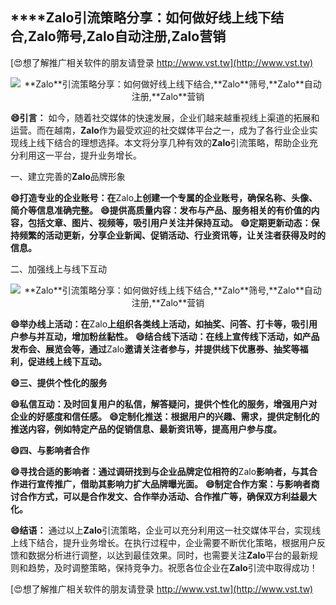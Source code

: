 ## ****Zalo**引流策略分享：如何做好线上线下结合,**Zalo**筛号,**Zalo**自动注册,**Zalo**营销**

[😍想了解推广相关软件的朋友请登录 http://www.vst.tw](http://www.vst.tw)

 <center><img src="https://vst.tw/MP4/tuiguang/png/4.png" alt="**Zalo**引流策略分享：如何做好线上线下结合,**Zalo**筛号,**Zalo**自动注册,**Zalo**营销"></center>

**😄引言：**
如今，随着社交媒体的快速发展，企业们越来越重视线上渠道的拓展和运营。而在越南，**Zalo**作为最受欢迎的社交媒体平台之一，成为了各行业企业实现线上线下结合的理想选择。本文将分享几种有效的**Zalo**引流策略，帮助企业充分利用这一平台，提升业务增长。

一、建立完善的**Zalo**品牌形象

**😄打造专业的企业账号：在**Zalo**上创建一个专属的企业账号，确保名称、头像、简介等信息准确完整。**
**😄提供高质量内容：发布与产品、服务相关的有价值的内容，包括文章、图片、视频等，吸引用户关注并保持互动。**
**😄定期更新动态：保持频繁的活动更新，分享企业新闻、促销活动、行业资讯等，让关注者获得及时的信息。**

二、加强线上与线下互动

 <center><img src="https://vst.tw/MP4/tuiguang/png/3.png" alt="**Zalo**引流策略分享：如何做好线上线下结合,**Zalo**筛号,**Zalo**自动注册,**Zalo**营销"></center>

**😄举办线上活动：在**Zalo**上组织各类线上活动，如抽奖、问答、打卡等，吸引用户参与并互动，增加粉丝黏性。**
**😄结合线下活动：在线上宣传线下活动，如产品发布会、展览会等，通过**Zalo**邀请关注者参与，并提供线下优惠券、抽奖等福利，促进线上线下互动。**

**😄三、提供个性化的服务**

**😄私信互动：及时回复用户的私信，解答疑问，提供个性化的服务，增强用户对企业的好感度和信任感。**
**😄定制化推送：根据用户的兴趣、需求，提供定制化的推送内容，例如特定产品的促销信息、最新资讯等，提高用户参与度。**

**😄四、与影响者合作**

**😄寻找合适的影响者：通过调研找到与企业品牌定位相符的**Zalo**影响者，与其合作进行宣传推广，借助其影响力扩大品牌曝光面。**
**😄制定合作方案：与影响者商讨合作方式，可以是合作发文、合作举办活动、合作推广等，确保双方利益最大化。**

**😄结语：**
通过以上**Zalo**引流策略，企业可以充分利用这一社交媒体平台，实现线上线下结合，提升业务增长。在执行过程中，企业需要不断优化策略，根据用户反馈和数据分析进行调整，以达到最佳效果。同时，也需要关注**Zalo**平台的最新规则和趋势，及时调整策略，保持竞争力。祝愿各位企业在**Zalo**引流中取得成功！

[😍想了解推广相关软件的朋友请登录 http://www.vst.tw](http://www.vst.tw)



